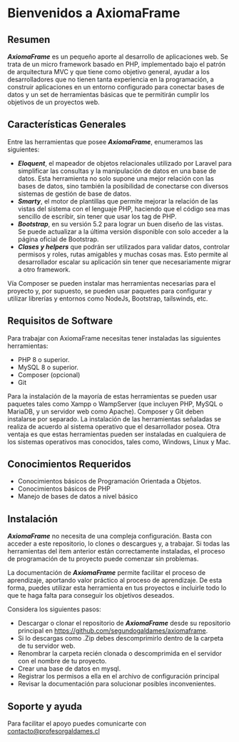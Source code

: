 # Bienvenidos a AxiomaFrame

## **Resumen**
***AxiomaFrame*** es un pequeño aporte al desarrollo de aplicaciones web. Se trata de un micro framework basado en PHP, implementado bajo el patrón de arquitectura MVC y que tiene como objetivo general, ayudar a los desarrolladores que no tienen tanta experiencia en la programación, a construir aplicaciones en un entorno configurado para conectar bases de datos y un set de herramientas básicas que te permitirán cumplir los objetivos de un proyectos web.

## **Características Generales**
Entre las herramientas que posee ***AxiomaFrame***, enumeramos las siguientes:
- ***Eloquent***, el mapeador de objetos relacionales utilizado por Laravel para simplificar las consultas y la manipulación de datos en una base de datos. Esta herramienta no solo supone una mejor relación con las bases de datos, sino también la posibilidad de conectarse con diversos sistemas de gestión de base de datos.
- ***Smarty***, el motor de plantillas que permite mejorar la relación de las vistas del sistema con el lenguaje PHP, haciendo que el código sea mas sencillo de escribir, sin tener que usar los tag de PHP.
- ***Bootstrap***, en su versión 5.2 para lograr un buen diseño de las vistas. Se puede actualizar a la última versión disponible con solo acceder a la página oficial de Bootstrap.
- ***Clases y helpers*** que podrán ser utilizados para validar datos, controlar permisos y roles, rutas amigables y muchas cosas mas. Esto permite al desarrollador escalar su aplicación sin tener que necesariamente migrar a otro framework.

Vía Composer se pueden instalar mas herramientas necesarias para el proyecto y, por supuesto, se pueden usar paquetes para configurar y utilizar librerías y entornos como NodeJs, Bootstrap, tailswinds, etc.

## **Requisitos de Software**
Para trabajar con AxiomaFrame necesitas tener instaladas las siguientes herramientas:
- PHP 8 o superior.
- MySQL 8 o superior.
- Composer (opcional)
- Git

Para la instalación de la mayoría de estas herramientas se pueden usar paquetes tales como Xampp o WampServer (que incluyen PHP, MySQL o MariaDB, y un servidor web como Apache). Composer y Git deben instalarse por separado. La instalación de las herramientas señaladas se realiza de acuerdo al sistema operativo que el desarrollador posea. Otra ventaja es que estas herramientas pueden ser instaladas en cualquiera de los sistemas operativos mas conocidos, tales como, Windows, Linux y Mac.

## **Conocimientos Requeridos**
- Conocimientos básicos de Programación Orientada a Objetos.
- Conocimientos básicos de PHP
- Manejo de bases de datos a nivel básico


## **Instalación**
***AxiomaFrame*** no necesita de una compleja configuración. Basta con acceder a este repositorio, lo clones o descargues y, a trabajar. Si todas las herramientas del item anterior están correctamente instaladas, el proceso de programación de tu proyecto puede comenzar sin problemas.

La documentación de ***AxiomaFrame*** permite facilitar el proceso de aprendizaje, aportando valor práctico al proceso de aprendizaje. De esta forma, puedes utilizar esta herramienta en tus proyectos e incluirle todo lo que te haga falta para conseguir los objetivos deseados.

Considera los siguientes pasos:

- Descargar o clonar el repositorio de ***AxiomaFrame*** desde su repositorio principal en https://github.com/segundogaldames/axiomaframe.
- Si lo descargas como .Zip debes descomprimirlo dentro de la carpeta de tu servidor web.
- Renombrar la carpeta recién clonada o descomprimida en el servidor con el nombre de tu proyecto.
- Crear una base de datos en mysql.
- Registrar los permisos a ella en el archivo de configuración principal
- Revisar la documentación para solucionar posibles inconvenientes.

## **Soporte y ayuda**
Para facilitar el apoyo puedes comunicarte con contacto@profesorgaldames.cl



